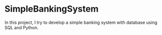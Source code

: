 # SimpleBankingSystem
In this project, I try to develop a simple banking system with database using SQL and Python.
